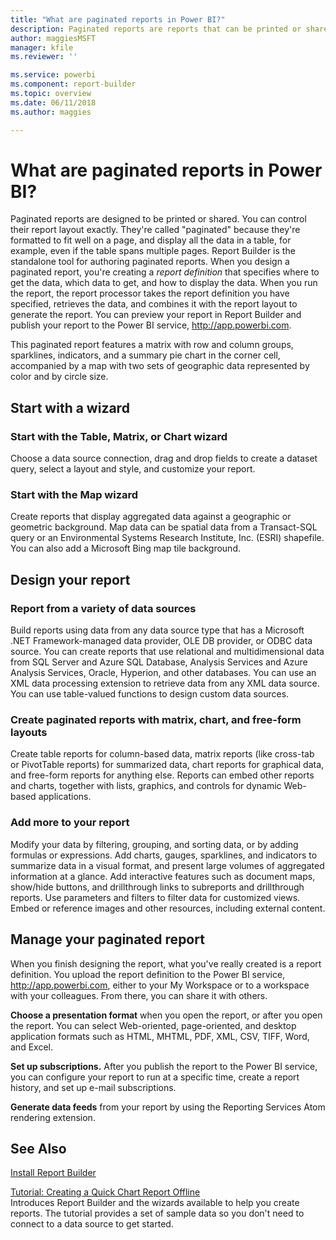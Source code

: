 ```yaml
---
title: "What are paginated reports in Power BI?"
description: Paginated reports are reports that can be printed or shared. You can control the report layout exactly. They display all the data in a table, for example, even if the table spans multiple pages.  
author: maggiesMSFT
manager: kfile
ms.reviewer: ''

ms.service: powerbi
ms.component: report-builder
ms.topic: overview
ms.date: 06/11/2018
ms.author: maggies

---
```

# What are paginated reports in Power BI?
Paginated reports are designed to be printed or shared. You can control their report layout exactly. They're called "paginated" because they're formatted to fit well on a page, and display all the data in a table, for example, even if the table spans multiple pages. Report Builder is the standalone tool for authoring paginated reports.  When you design a paginated report, you're creating a *report definition* that specifies where to get the data, which data to get, and how to display the data. When you run the report, the report processor takes the report definition you have specified, retrieves the data, and combines it with the report layout to generate the report. You can preview your report in Report Builder and publish your report to the Power BI service, http://app.powerbi.com.  

This paginated report features a matrix with row and column groups, sparklines, indicators, and a summary pie chart in the corner cell, accompanied by a map with two sets of geographic data represented by color and by circle size.  
  
## Start with a wizard 
  
### Start with the Table, Matrix, or Chart wizard

Choose a data source connection, drag and drop fields to create a dataset query, select a layout and style, and customize your report.  
  
### Start with the Map wizard

Create reports that display aggregated data against a geographic or geometric background. Map data can be spatial data from a Transact-SQL query or an Environmental Systems Research Institute, Inc. (ESRI) shapefile. You can also add a Microsoft Bing map tile background.  
  
## Design your report  
  
### Report from a variety of data sources

Build reports using data from any data source type that has a Microsoft .NET Framework-managed data provider, OLE DB provider, or ODBC data source. You can create reports that use relational and multidimensional data from SQL Server and Azure SQL Database, Analysis Services and Azure Analysis Services, Oracle, Hyperion, and other databases. You can use an XML data processing extension to retrieve data from any XML data source. You can use table-valued functions to design custom data sources.  

### Create paginated reports with matrix, chart, and free-form layouts

Create table reports for column-based data, matrix reports (like cross-tab or PivotTable reports) for summarized data, chart reports for graphical data, and free-form reports for anything else. Reports can embed other reports and charts, together with lists, graphics, and controls for dynamic Web-based applications.  

### Add more to your report

Modify your data by filtering, grouping, and sorting data, or by adding formulas or expressions. Add charts, gauges, sparklines, and indicators to summarize data in a visual format, and present large volumes of aggregated information at a glance. Add interactive features such as document maps, show/hide buttons, and drillthrough links to subreports and drillthrough reports. Use parameters and filters to filter data for customized views. Embed or reference images and other resources, including external content.  

## Manage your paginated report

When you finish designing the report, what you've really created is a report definition. You upload the report definition to the Power BI service, http://app.powerbi.com, either to your My Workspace or to a workspace with your colleagues. From there, you can share it with others. 

**Choose a presentation format** when you open the report, or after you open the report. You can select Web-oriented, page-oriented, and desktop application formats such as HTML, MHTML, PDF, XML, CSV, TIFF, Word, and Excel.  
  
**Set up subscriptions.** After you publish the report to the Power BI service, you can configure your report to run at a specific time, create a report history, and set up e-mail subscriptions.  
  
**Generate data feeds** from your report by using the Reporting Services Atom rendering extension.  

  
## See Also  

[Install Report Builder](../../reporting-services/install-windows/install-report-builder.md)

[Tutorial: Creating a Quick Chart Report Offline](../../reporting-services/report-builder/tutorial-create-a-quick-chart-report-offline-report-builder.md)  
 Introduces Report Builder and the wizards available to help you create reports. The tutorial provides a set of sample data so you don't need to connect to a data source to get started.  
  

